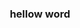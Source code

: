   <div >
        <img src="https://firebasestorage.googleapis.com/v0/b/imagenes-1ccc1.appspot.com/o/Portada-nicolas.png?alt=media&token=e1192308-f758-4452-b35c-e4f358223443"
            alt="">
        <h3 align="center">hellow word</h2>
    </div>
